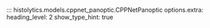 ::: histolytics.models.cppnet_panoptic.CPPNetPanoptic
    options.extra:
      heading_level: 2
      show_type_hint: true
